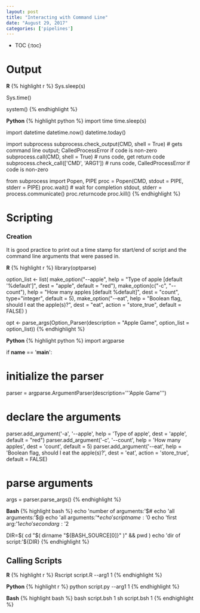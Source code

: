 ```yaml
---
layout: post
title: "Interacting with Command Line"
date: "August 29, 2017"
categories: ['pipelines']
---
```


* TOC
{:toc}

# Output

**R**
{% highlight r %}
Sys.sleep(s)

Sys.time()

system()
{% endhighlight %}

**Python**
{% highlight python %}
import time
time.sleep(s)

import datetime
datetime.now()
datetime.today()

import subprocess
subprocess.check_output(CMD, shell = True) # gets command line output; CalledProcessError if code is non-zero
subprocess.call(CMD, shell = True) # runs code, get return code
subprocess.check_call(['CMD', 'ARG1']) # runs code, CalledProcessError if code is non-zero

from subprocess import Popen, PIPE
proc = Popen(CMD, stdout = PIPE, stderr = PIPE)
proc.wait() # wait for completion
stdout, stderr = process.communicate()
proc.returncode
proc.kill()
{% endhighlight %}


# Scripting

### Creation
It is good practice to print out a time stamp for start/end of script and the command line arguments that were passed in.

**R**
{% highlight r %}
library(optparse)

option_list <- list(
  make_option("--apple", help = "Type of apple [default '%default']", dest = "apple", default = "red"), 
  make_option(c("-c", "--count"), help = "How many apples [default %default]", dest = "count", type="integer", default = 5),
  make_option("--eat", help = "Boolean flag, should I eat the apple(s)?", dest = "eat", action = "store_true", default = FALSE)
)

opt <- parse_args(Option_Parser(description = "Apple Game", option_list = option_list))
{% endhighlight %}

**Python**
{% highlight python %}
import argparse

if __name__ == '__main__':

  # initialize the parser
  parser = argparse.ArgumentParser(description='''Apple Game''')
  
  # declare the arguments
  parser.add_argument('-a', '--apple', help = 'Type of apple', dest = 'apple', default = "red")
  parser.add_argument('-c', '--count', help = 'How many apples', dest = 'count', default = 5)
  parser.add_argument('--eat', help = 'Boolean flag, should I eat the apple(s)?', dest = 'eat', action = 'store_true', default = FALSE)
  
  # parse arguments
  args = parser.parse_args()
{% endhighlight %}

**Bash**
{% highlight bash %}
echo 'number of arguments:'$#
echo 'all arguments:'$@
echo 'all arguments:'$*
echo 'script name:'$0
echo 'first arg:'$1
echo 'second arg:'$2

DIR=$( cd "$( dirname "${BASH_SOURCE[0]}" )" && pwd )
echo 'dir of script:'${DIR}
{% endhighlight %}

## Calling Scripts

**R**
{% highlight r %}
Rscript script.R --arg1 1
{% endhighlight %}

**Python**
{% highlight r %}
python script.py --arg1 1
{% endhighlight %}

**Bash**
{% highlight bash %}
bash script.bsh 1
sh script.bsh 1
{% endhighlight %}

